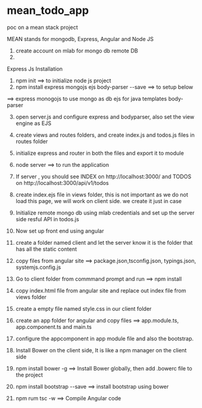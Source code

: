 # mean_todo_app
poc on a mean stack project

MEAN stands for mongodb, Express, Angular and Node JS

1. create account on mlab for mongo db remote DB
2. 
Express Js Installation

1. npm init ==> to initialize node js project
2. npm install express mongojs ejs body-parser --save  ==> to setup below

==> 
express
monogojs to use mongo as db
ejs for java templates
body-parser

3. open server.js and configure express and bodyparser, also set the view engine as EJS

4. create views and routes folders, and create  index.js and todos.js files in routes folder

5. initialize express and router in both the files and export it to module

6. node server ==> to run the application

7. If server , you should see INDEX on http://localhost:3000/ and TODOS on http://localhost:3000/api/v1/todos

8. create index.ejs file in views folder, this is not important as we do not load this page, we will work on client side. we create it just in case

9. Initialize remote mongo db using mlab credentials and set up the server side resful API in todos.js

10. Now set up front end using angular

11. create a folder named client and let the server know it is the folder that has all the static content

12. copy files from angular site ==> package.json,tsconfig.json, typings.json, systemjs.config.js

13. Go to client folder from commmand prompt and run ==> npm install

14. copy index.html file from angular site and replace out index file from views folder

15. create a empty file named style.css in our client folder

16. create an app folder for angular and copy files ==> app.module.ts, app.component.ts and main.ts

17. configure the appcomponent in app module file and also the bootstrap.

18. Install Bower on the client side, It is like a npm manager on the client side

19. npm install bower -g  ==> Install Bower globally, then add .bowerc file to the project

20. npm install bootstrap --save  ==> install bootstrap using bower

21. npm rum tsc -w ==> Compile Angular code







